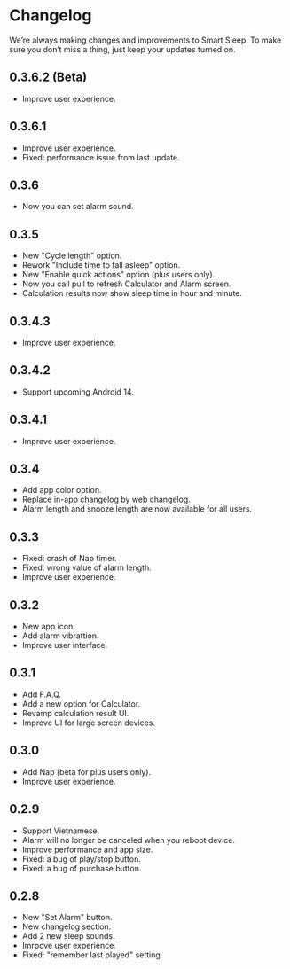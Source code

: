 # Changelog
We’re always making changes and improvements to Smart Sleep. To make sure you don’t miss a thing, just keep your updates turned on.

## 0.3.6.2 (Beta)
- Improve user experience.

## 0.3.6.1
- Improve user experience.
- Fixed: performance issue from last update.

## 0.3.6
- Now you can set alarm sound.

## 0.3.5
- New "Cycle length" option.
- Rework "Include time to fall asleep" option.
- New "Enable quick actions" option (plus users only).
- Now you call pull to refresh Calculator and Alarm screen.
- Calculation results now show sleep time in hour and minute.

## 0.3.4.3
- Improve user experience.

## 0.3.4.2
- Support upcoming Android 14.

## 0.3.4.1
- Improve user experience.

## 0.3.4
- Add app color option.
- Replace in-app changelog by web changelog.
- Alarm length and snooze length are now available for all users.

## 0.3.3
- Fixed: crash of Nap timer.
- Fixed: wrong value of alarm length.
- Improve user experience.

## 0.3.2
- New app icon.
- Add alarm vibrattion.
- Improve user interface.

## 0.3.1
- Add F.A.Q.
- Add a new option for Calculator.
- Revamp calculation result UI.
- Improve UI for large screen devices.

## 0.3.0
- Add Nap (beta for plus users only).
- Improve user experience.

## 0.2.9
- Support Vietnamese.
- Alarm will no longer be canceled when you reboot device.
- Improve performance and app size.
- Fixed: a bug of play/stop button.
- Fixed: a bug of purchase button.

## 0.2.8
- New "Set Alarm" button.
- New changelog section.
- Add 2 new sleep sounds.
- Imrpove user experience.
- Fixed: "remember last played" setting.


